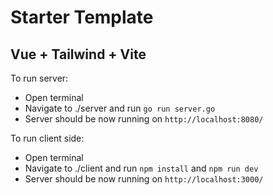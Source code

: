 # Starter Template

## Vue + Tailwind + Vite

To run server:
- Open terminal
- Navigate to ./server and run ```go run server.go```
- Server should be now running on ```http://localhost:8080/```


To run client side:
- Open terminal
- Navigate to ./client and run ```npm install``` and ```npm run dev```
- Server should be now running on ```http://localhost:3000/```